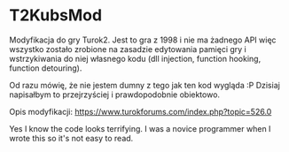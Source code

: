 # T2KubsMod
Modyfikacja do gry Turok2. Jest to gra z 1998 i nie ma żadnego API więc wszystko zostało zrobione na zasadzie edytowania pamięci gry i wstrzykiwania do niej własnego kodu (dll injection, function hooking, function detouring).

Od razu mówię, że nie jestem dumny z tego jak ten kod wygląda :P Dzisiaj napisałbym to przejrzyściej i prawdopodobnie obiektowo.

Opis modyfikacji: https://www.turokforums.com/index.php?topic=526.0

Yes I know the code looks terrifying. I was a novice programmer when I wrote this so it's not easy to read.
